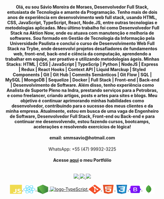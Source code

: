 <div align="center">
  <h4>Olá, eu sou Sávio Moreira de Moraes, Desenvolvedor Full Stack, entusiasta de Tecnologia e amante da Programação. Tenho mais de dois anos de experiência em desenvolvimento web full stack, usando HTML, CSS, JavaScript, TypeScript, React, Node.JS, entre outras tecnologias e metodologias aplicadas.
Meu último trabalho foi como Desenvolvedor Full Stack na Aktion Now, onde eu atuava com manutenção e melhoria de softwares. 
Sou formado em Gestão de Tecnologia da Informação pela Universidade Paulista e concluí o curso de Desenvolvimento Web Full Stack na Trybe, onde desenvolvi projetos desafiadores de fundamentos web, front-end, back-end e ciência da computação, aprendendo a trabalhar em equipe, ser proativo e utilizando metodologias ágeis.
Minhas Stacks: HTML | CSS | JavaScript | TypeScrip | Python | NodeJS | Express | Redux | React Hooks | Context API | Liquid Marckup | Styled Components | Git | Git Hub | Commits Semânticos | Git Flow | SQL | MySQL | MongoDB | Sequelize | Docker | Full Stack | Front-end | Back-end | Desenvolvimento de Software.
Além disso, tenho experiência como Analista de Suporte Pleno na Indra, prestando serviços para a Petrobras, e como freelancer, criando artigos, posts e artes para sites e blogs. Meu objetivo é continuar aprimorando minhas habilidades como desenvolvedor, contribuindo para o sucesso dos meus clientes e da minha empresa.
Atualmente, estou em busca de uma vaga de Engenheiro de Software, Desenvolvedor Full Stack, Front-end ou Back-end e para continuar me desenvolvendo, estou fazendo cursos, bootcamps, acelerações e resolvendo exercícios de lógica!</h4>
<h4>email: smmsavio@hotmail.com</h4>
<h4></h4>WhatsApp: +55 (47) 99932-3225</h4>
  <br>
  <h4>Acesse <a href="https://saviomoraes.github.io/portfolio-savio-moraes/" text-decoration="none" target="_blank">aqui</a> o meu Portfólio</h4>
  <br>
  <div align="center">
  <a href="https://github.com/SavioMoraes">
  <img height="180em" src="https://github-readme-stats.vercel.app/api?username=SavioMoraes&theme=dracula&show_icons=true"/>
  <img height="180em" src="https://github-readme-stats.vercel.app/api/top-langs?username=SavioMoraes"/>
  <img height="180em" src="https://github-readme-stats.vercel.app/api/top-langs/?username=SavioMoraes&layout=compact&theme=dracula"/>
</div>
  <div style="display: inline_block"><br>
    <img align="center" alt="logo-Js" height="30" width="40" src="https://raw.githubusercontent.com/devicons/devicon/master/icons/javascript/javascript-plain.svg">
    <img align="center" alt="logo-React" height="30" width="40" src="https://raw.githubusercontent.com/devicons/devicon/master/icons/react/react-original.svg">
    <img align="center" alt="logo-Node" height="30" width="40" src="https://raw.githubusercontent.com/devicons/devicon/master/icons/nodejs/nodejs-original.svg">
    <img align="center" alt="logo-TypeScript" height="30" width="40" src="https://cdn.jsdelivr.net/gh/devicons/devicon@latest/icons/typescript/typescript-original.svg">
    <img align="center" alt="logo-Git" height="30" width="40" src="https://raw.githubusercontent.com/devicons/devicon/master/icons/git/git-plain.svg">
    <!-- <img align="center" alt="logo-GitHub" height="30" width="40" src="https://raw.githubusercontent.com/devicons/devicon/master/icons/github/github-original.svg"> -->
    <img align="center" alt="logo-HTML" height="30" width="40" src="https://raw.githubusercontent.com/devicons/devicon/master/icons/html5/html5-original.svg">
    <img align="center" alt="logo-CSS" height="30" width="40" src="https://raw.githubusercontent.com/devicons/devicon/master/icons/css3/css3-original.svg">
    <img align="center" alt="logo-Bootstrap" height="30" width="40" src="https://raw.githubusercontent.com/devicons/devicon/master/icons/bootstrap/bootstrap-original.svg">
    <!-- <img align="center" alt="logo-MySql" height="30" width="40" src="https://raw.githubusercontent.com/devicons/devicon/master/icons/mysql/mysql-original.svg"> -->
    <img align="center" alt="logo-Mongodb" height="30" width="40" src="https://raw.githubusercontent.com/devicons/devicon/master/icons/mongodb/mongodb-original.svg">
    <!-- <img align="center" alt="logo-Sequelize" height="30" width="40" src="https://raw.githubusercontent.com/devicons/devicon/master/icons/sequelize/sequelize-original.svg"> -->
  </div>
</div>
